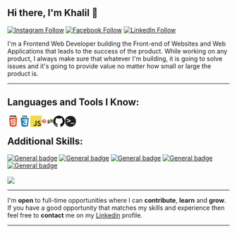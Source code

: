 ## Hi there, I'm Khalil 👋

<!-- [![Website](https://img.shields.io/website?label=rammaheshwari.com&style=for-the-badge&url=https%3A%2F%2Fcodestackr.com)](https://rammaheshwari.com) -->
[![Instagram Follow](https://img.shields.io/badge/Instagram-E4405F?style=for-the-badge&logo=instagram&logoColor=white)](https://www.instagram.com/khalil_hamidani/)
[![Facebook Follow](https://img.shields.io/badge/Facebook-1877F2?style=for-the-badge&logo=facebook&logoColor=white)](https://www.facebook.com/khlilhamidani)
[![LinkedIn Follow](https://img.shields.io/badge/LinkedIn-0077B5?style=for-the-badge&logo=linkedin&logoColor=white)](https://www.linkedin.com/in/khalil-hamidani-b77a94217/)

I'm a Frontend Web Developer building the Front-end of Websites and Web Applications that leads to the success of the product. 
While working on any product, I always make sure that whatever I'm building, it is going to solve issues and it's going to provide value 
no matter how small or large the product is.

---
## **Languages and Tools I Know**:

<img align="left" alt="HTML5" width="26px" src="https://raw.githubusercontent.com/github/explore/80688e429a7d4ef2fca1e82350fe8e3517d3494d/topics/html/html.png" />
<img align="left" alt="CSS3" width="26px" src="https://raw.githubusercontent.com/github/explore/80688e429a7d4ef2fca1e82350fe8e3517d3494d/topics/css/css.png" /> 
<img align="left" alt="JavaScript" width="26px" src="https://raw.githubusercontent.com/github/explore/80688e429a7d4ef2fca1e82350fe8e3517d3494d/topics/javascript/javascript.png" /> 
<!-- <img align="left" alt="React" width="26px" src="https://raw.githubusercontent.com/github/explore/80688e429a7d4ef2fca1e82350fe8e3517d3494d/topics/react/react.png" />  -->
<img align="left" alt="Git" width="26px" src="https://raw.githubusercontent.com/github/explore/80688e429a7d4ef2fca1e82350fe8e3517d3494d/topics/git/git.png" />
<img align="left" alt="GitHub" width="26px" src="https://raw.githubusercontent.com/github/explore/78df643247d429f6cc873026c0622819ad797942/topics/github/github.png" />
<img align="left" alt="Terminal" width="26px" src="https://raw.githubusercontent.com/github/explore/80688e429a7d4ef2fca1e82350fe8e3517d3494d/topics/terminal/terminal.png" />
<br />


## **Additional Skills**:
 [![General badge](https://img.shields.io/badge/C-00599C?style=for-the-badge&logo=c&logoColor=white)]([https://www.cprogramming.com](https://www.youtube.com/watch?v=8ybW48rKBME))
 [![General badge](https://img.shields.io/badge/Python-3776AB?style=for-the-badge&logo=python&logoColor=white)](https://www.youtube.com/watch?v=8ybW48rKBME)
 [![General badge](https://img.shields.io/badge/Java-ED8B00?style=for-the-badge&logo=java&logoColor=white)](https://www.youtube.com/watch?v=8ybW48rKBME)
 [![General badge](https://img.shields.io/badge/Windows-0078D6?style=for-the-badge&logo=windows&logoColor=white)](https://www.youtube.com/watch?v=8ybW48rKBME)
 [![General badge](https://img.shields.io/badge/Linux-FCC624?style=for-the-badge&logo=linux&logoColor=black)](https://www.youtube.com/watch?v=8ybW48rKBME)
<br />
<p><img align="center" src="https://github-readme-stats.vercel.app/api/top-langs?username=khalil-hamidani&show_icons=true&locale=en&layout=compact"></p>

---
<!-- Feel free to visit my website **[]()** to explore some of my recent **projects** and find more about me. -->
I'm **open** to full-time opportunities where I can **contribute**, **learn** and **grow**. If you have a good opportunity that matches my skills and experience 
then feel free to **contact** me on my [Linkedin](www.linkedin.com/in/khalil-hamidani-b77a94217) profile.

---
